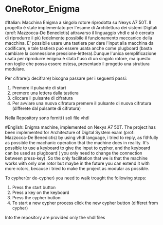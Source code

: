 # OneRotor_Enigma
#Italian: 
Macchina Enigma a singolo rotore riprodotta su Nexys A7 50T.
Il progetto è state implementato per l'esame di Architettura dei sistemi Digitali (prof: Mazzocca-De Benedictis) attravarso il linguaggio vhdl e si è cercato di riprodurre il più fedelmente possibile il funzionamento meccanico della macchina.
E' possibile usare una tastiera per dare l'input alla macchina da codificare, e tale tastiera può essere usata anche come plugboard (basta cambiare la connessione pressione-lettera).Dunque l'unica semplificazione usata per riprodurre enigma è stata l'uso di un singolo rotore, ma questo non toglie che possa essere estesa, presentado il progetto una struttura modulare.

Per cifrare(o decifrare) bisogna passare per i seguenti passi: 

1) Premere il pulsante di start 
2) premere una lettera dalla tastiera
3) cliccare il pulsante di cifratura 
4) Per avviare una nuova cifratura premere il pulsante di nuova cifratura (differete dal pulsante di cifratura)

Nella Repository sono forniti i soli file vhdl 

#English: 
Enigma machine, implemented on Nexys A7 50T.
The project has been implemented for Architecture of Digital System exam (prof: Mazzocca-De Benedictis) by using vhdl language, i tried to reply, as fithfully as possible the machanic operation that the machine does in reality. 
It's possible to use a keyboard to give the input to cypher, and the keyboard can be used as plugboard ( you only need to change the connection between press-key). So the only facilitation that we is that the machine works with only one rotor but maybe in the future you can extend it with more rotors, because i tried to make the project as modular as possible.

To cypher(or de-cypher) you need to walk trought the following steps: 

1) Press the start button
2) Press a key on the keyboard
3) Press the cypher button
4) To start a new cypher process click the new cypher button (differet from cypher)

Into the repository are provided only the vhdl files
